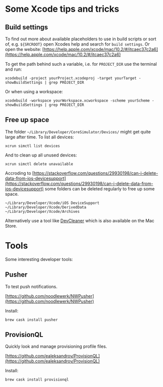 # Some Xcode tips and tricks

## Build settings

To find out more about available placeholders to use in build scripts or sort of, e.g. `${SRCROOT}` open Xcodes help and search for `build settings`. Or open the website: [https://help.apple.com/xcode/mac/10.2/#/itcaec37c2a6](https://help.apple.com/xcode/mac/10.2/#/itcaec37c2a6)

To get the path behind such a variable, i.e. for `PROJECT_DIR` use the terminal and run:

	xcodebuild -project yourProject.xcodeproj -target yourTarget -showBuildSettings | grep PROJECT_DIR
	
Or when using a workspace:

	xcodebuild -workspace yourWorkspace.xcworkspace -scheme yourScheme -showBuildSettings | grep PROJECT_DIR

## Free up space

The folder `~/Library/Developer/CoreSimulator/Devices/` might get quite large after time. To list all devices:

	xcrun simctl list devices

And to clean up all unused devices:

	xcrun simctl delete unavailable

Accroding to [https://stackoverflow.com/questions/29930198/can-i-delete-data-from-ios-devicesupport](https://stackoverflow.com/questions/29930198/can-i-delete-data-from-ios-devicesupport) some folders can be deleted regularly to free up some space.

	~/Library/Developer/Xcode/iOS DeviceSupport
	~/Library/Developer/Xcode/DerivedData
	~/Library/Developer/Xcode/Archives

Alternatively use a tool like [DevCleaner](https://github.com/vashpan/xcode-dev-cleaner) which is also available on the Mac Store.

# Tools
Some interesting developer tools:

## Pusher

To test push notifications.

[https://github.com/noodlewerk/NWPusher](https://github.com/noodlewerk/NWPusher)

Install:

	brew cask install pusher

## ProvisionQL

Quickly look and manage provisioning profile files.

[https://github.com/ealeksandrov/ProvisionQL](https://github.com/ealeksandrov/ProvisionQL)

Install:

	brew cask install provisionql

